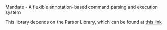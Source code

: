 Mandate - A flexible annotation-based command parsing and execution system

This library depends on the Parsor Library, which can be found at [this link](https://github.com/foundry27/Parsor)
